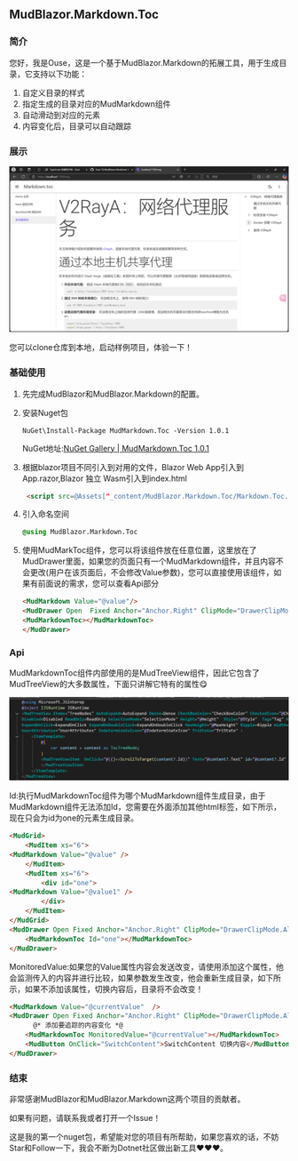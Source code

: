 ##                    MudBlazor.Markdown.Toc

### 简介

您好，我是Ouse，这是一个基于MudBlazor.Markdown的拓展工具，用于生成目录，它支持以下功能：

1. 自定义目录的样式
2. 指定生成的目录对应的MudMarkdown组件
3. 自动滑动到对应的元素
4. 内容变化后，目录可以自动跟踪

### 展示

![image-20250329193214217](assets/image-20250329193214217.png)

您可以clone仓库到本地，启动样例项目，体验一下！

### 基础使用

1. 先完成MudBlazor和MudBlazor.Markdown的配置。

2. 安装Nuget包   

   ```shell
   NuGet\Install-Package MudMarkdown.Toc -Version 1.0.1
   ```

   NuGet地址:[NuGet Gallery | MudMarkdown.Toc 1.0.1](https://www.nuget.org/packages/MudMarkdown.Toc/#readme-body-tab)

3. 根据blazor项目不同引入到对用的文件，Blazor Web App引入到App.razor,Blazor 独立 Wasm引入到index.html

   ```html
    <script src=@Assets["_content/MudBlazor.Markdown.Toc/Markdown.Toc.js"] type="module"></scrip>
   ```

4. 引入命名空间

   ```css
   @using MudBlazor.Markdown.Toc
   ```

5. 使用MudMarkToc组件，您可以将该组件放在任意位置，这里放在了MudDrawer里面，如果您的页面只有一个MudMarkdown组件，并且内容不会更改(用户在该页面后，不会修改Value参数)，您可以直接使用该组件，如果有前面说的需求，您可以查看Api部分

   ```html
   <MudMarkdown Value="@value"/>
   <MudDrawer Open  Fixed Anchor="Anchor.Right" ClipMode="DrawerClipMode.Always">
   <MudMarkdownToc></MudMarkdownToc>
   </MudDrawer>
   ```

### Api

MudMarkdownToc组件内部使用的是MudTreeView组件，因此它包含了MudTreeView的大多数属性，下面只讲解它特有的属性😋

![image-20250329201010291](assets/image-20250329201010291.png)

Id:执行MudMarkdownToc组件为哪个MudMarkdown组件生成目录，由于MudMarkdown组件无法添加Id，您需要在外面添加其他html标签，如下所示，现在只会为id为one的元素生成目录。

```html
<MudGrid>
    <MudItem xs="6">
<MudMarkdown Value="@value" />
    </MudItem>
    <MudItem xs="6">
        <div id="one">
<MudMarkdown Value="@value1" />
        </div>
    </MudItem>
</MudGrid>
<MudDrawer Open Fixed Anchor="Anchor.Right" ClipMode="DrawerClipMode.Always">
    <MudMarkdownToc Id="one"></MudMarkdownToc>
</MudDrawer>
```

MonitoredValue:如果您的Value属性内容会发送改变，请使用添加这个属性，他会监测传入的内容并进行比较，如果参数发生改变，他会重新生成目录，如下所示，如果不添加该属性，切换内容后，目录将不会改变！

```html
<MudMarkdown Value="@currentValue"  />
<MudDrawer Open Fixed Anchor="Anchor.Right" ClipMode="DrawerClipMode.Always">
      @* 添加要追踪的内容变化 *@
    <MudMarkdownToc MonitoredValue="@currentValue"></MudMarkdownToc>
    <MudButton OnClick="SwitchContent">SwitchContent 切换内容</MudButton>
</MudDrawer>
```

### 结束

非常感谢MudBlazor和MudBlazor.Markdown这两个项目的贡献者。

如果有问题，请联系我或者打开一个Issue！

这是我的第一个nuget包，希望能对您的项目有所帮助，如果您喜欢的话，不妨Star和Follow一下，我会不断为Dotnet社区做出新工具❤❤❤。